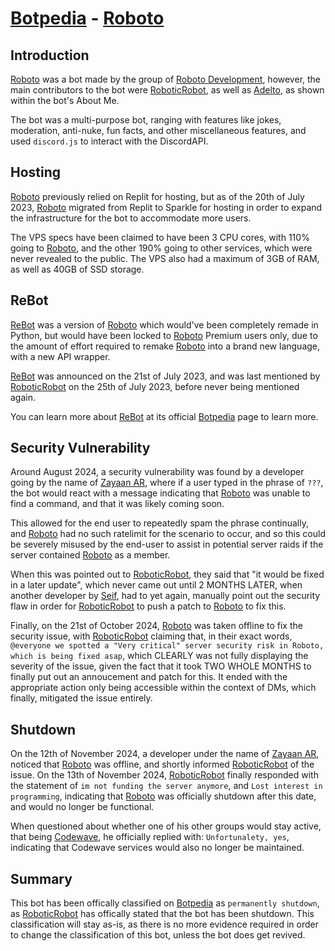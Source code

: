 # [Botpedia](/README.md) - [Roboto](/bots/roboto/README.md)

## Introduction
[Roboto](/bots/roboto/README.md) was a bot made by the group of [Roboto Development](/groups/robotodevelopment/README.md), however, the main contributors to the bot were [RoboticRobot](/developers/roboticrobot/README.md), as well as [Adelto](/developers/adelto/README.md), as shown within the bot's About Me.

The bot was a multi-purpose bot, ranging with features like jokes, moderation, anti-nuke, fun facts, and other miscellaneous features, and used `discord.js` to interact with the DiscordAPI.

## Hosting
[Roboto](/bots/roboto/README.md) previously relied on Replit for hosting, but as of the 20th of July 2023, [Roboto](/bots/roboto/README.md) migrated from Replit to Sparkle for hosting in order to expand the infrastructure for the bot to accommodate more users.

The VPS specs have been claimed to have been 3 CPU cores, with 110% going to [Roboto](/bots/roboto/README.md), and the other 190% going to other services, which were never revealed to the public. The VPS also had a maximum of 3GB of RAM, as well as 40GB of SSD storage.

## ReBot
[ReBot](/bots/rebot/README.md) was a version of [Roboto](/bots/roboto/README.md) which would've been completely remade in Python, but would have been locked to [Roboto](/bots/roboto/README.md) Premium users only, due to the amount of effort required to remake [Roboto](/bots/roboto/README.md) into a brand new language, with a new API wrapper.

[ReBot](/bots/rebot/README.md) was announced on the 21st of July 2023, and was last mentioned by [RoboticRobot](/developers/roboticrobot/README.md) on the 25th of July 2023, before never being mentioned again.

You can learn more about [ReBot](/bots/rebot/README.md) at its official [Botpedia](/README.md) page to learn more.

## Security Vulnerability
Around August 2024, a security vulnerability was found by a developer going by the name of [Zayaan AR](/developers/zayaanar/README.md), where if a user typed in the phrase of `???`, the bot would react with a message indicating that [Roboto](/bots/roboto/README.md) was unable to find a command, and that it was likely coming soon.

This allowed for the end user to repeatedly spam the phrase continually, and [Roboto](/bots/roboto/README.md) had no such ratelimit for the scenario to occur, and so this could be severely misused by the end-user to assist in potential server raids if the server contained [Roboto](/bots/roboto/README.md) as a member.

When this was pointed out to [RoboticRobot](/developers/roboticrobot/README.md), they said that "it would be fixed in a later update", which never came out until 2 MONTHS LATER, when another developer by [Seif](/developers/seif/README.md), had to yet again, manually point out the security flaw in order for [RoboticRobot](/developers/roboticrobot/README.md) to push a patch to [Roboto](/bots/roboto/README.md) to fix this.

Finally, on the 21st of October 2024, [Roboto](/bots/roboto/README.md) was taken offline to fix the security issue, with [RoboticRobot](/developers/roboticrobot/README.md) claiming that, in their exact words, `@everyone we spotted a "Very critical" server security risk in Roboto, which is being fixed asap`, which CLEARLY was not fully displaying the severity of the issue, given the fact that it took TWO WHOLE MONTHS to finally put out an annoucement and patch for this. It ended with the appropriate action only being accessible within the context of DMs, which finally, mitigated the issue entirely.

## Shutdown
On the 12th of November 2024, a developer under the name of [Zayaan AR](/developers/zayaanar/README.md), noticed that [Roboto](/bots/roboto/README.md) was offline, and shortly informed [RoboticRobot](/developers/roboticrobot/README.md) of the issue. On the 13th of November 2024, [RoboticRobot](/developers/roboticrobot/README.md) finally responded with the statement of `im not funding the server anymore`, and `Lost interest in programming`, indicating that [Roboto](/bots/roboto/README.md) was officially shutdown after this date, and would no longer be functional.

When questioned about whether one of his other groups would stay active, that being [Codewave](/groups/codewave/README.md), he officially replied with: `Unfortunalety, yes`, indicating that Codewave services would also no longer be maintained.

## Summary

This bot has been offically classified on [Botpedia](/README.md) as `permanently shutdown`, as [RoboticRobot](/developers/roboticrobot/README.md) has offically stated that the bot has been shutdown. This classification will stay as-is, as there is no more evidence required in order to change the classification of this bot, unless the bot does get revived.